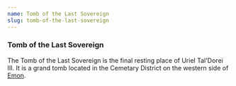 ```yaml
---
name: Tomb of the Last Sovereign
slug: tomb-of-the-last-sovereign
---
```


### Tomb of the Last Sovereign
The Tomb of the Last Sovereign is the final resting place of Uriel Tal'Dorei III. It is a grand tomb located in the Cemetary District on the western side of [Emon](emon).


